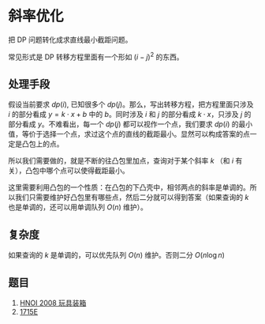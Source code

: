 # 斜率优化

把 DP 问题转化成求直线最小截距问题。

常见形式是 DP 转移方程里面有一个形如 $(i - j)^{2}$ 的东西。

## 处理手段 

假设当前要求 $dp(i)$, 已知很多个 $dp(j)$。那么，写出转移方程，把方程里面只涉及 $i$ 的部分看成 $y = k \cdot x + b$ 中的 $b$。同时涉及 $i$ 和 $j$ 的部分看成 $k \cdot x$，只涉及 $j$ 的部分看成 $y$。不难看出，每一个 $dp(j)$ 都可以视作一个点，我们要求 $dp(i)$ 的最小值，等价于选择一个点，求过这个点的直线的截距最小。显然可以构成答案的点一定是凸包上的点。

所以我们需要做的，就是不断的往凸包里加点，查询对于某个斜率 $k$ （和 $i$ 有关），凸包中哪个点可以使得截距最小。

这里需要利用凸包的一个性质：在凸包的下凸壳中，相邻两点的斜率是单调的。所以我们只需要维护好凸包里有哪些点，然后二分就可以得到答案（如果查询的 $k$ 也是单调的，还可以用单调队列 $O(n)$ 维护）。

## 复杂度

如果查询的 $k$ 是单调的，可以优先队列 $O(n)$ 维护。否则二分 $O(n\log n)$

## 题目

1. [HNOI 2008 玩具装箱](https://loj.ac/p/10188)
2. [1715E](https://codeforces.com/contest/1715/problem/E)

